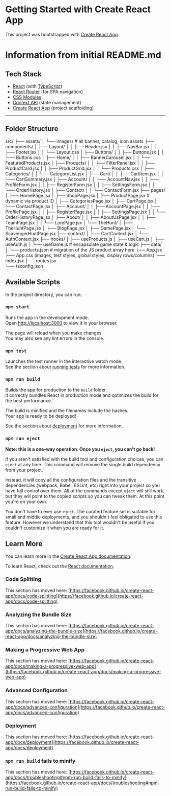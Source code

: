 # Getting Started with Create React App

This project was bootstrapped with [Create React App](https://github.com/facebook/create-react-app).

# Information from initial README.md

## Tech Stack
 
- [React](https://react.dev/) (with [TypeScript](https://www.typescriptlang.org/))
- [React Router](https://reactrouter.com/) (for SPA navigation)
- [CSS Modules](https://github.com/css-modules/css-modules)
- [Context API](https://react.dev/reference/react/useContext) (state management)
- [Create React App](https://create-react-app.dev/) (project scaffolding)

---

## Folder Structure
src/
├── assets/
│   └── images/                 # all banner, catalog, icon assets
├── components/
│   ├── Layout/
│   │   ├── Header.jsx
│   │   ├── NavBar.jsx
│   │   ├── Footer.jsx
│   │   └── Layout.css
│   ├── Buttons/
│   │   ├── Buttons.jsx
│   │   └── Buttons.css
│   ├── Home/
│   │   ├── BannerCarousel.jsx
│   │   └── FeaturedProducts.jsx
│   ├── Products/
│   │   ├── FilterPanel.jsx
│   │   ├── ProductCard.jsx
│   │   ├── ProductGrid.jsx
│   │   └── Products.css
│   ├── Categories/
│   │   └── CategoryList.jsx
│   ├── Cart/
│   │   ├── CartItem.jsx
│   │   └── CartSummary.jsx
│   ├── Account/
│   │   ├── AccountNav.jsx
│   │   ├── ProfileForm.jsx
│   │   ├── RegisterForm.jsx
│   │   ├── SettingsForm.jsx
│   │   └── OrderHistory.jsx
│   ├── Contact/
│   │   └── ContactForm.jsx
├── pages/
│   ├── HomePage.jsx
│   ├── ShopPage.jsx
│   ├── ProductPage.jsx           # dynamic via product ID
│   ├── CategoriesPage.jsx
│   ├── CartPage.jsx
│   ├── ContactPage.jsx
│   ├── Account/
│   │   ├── AccountPage.jsx
│   │   ├── ProfilePage.jsx
│   │   ├── RegisterPage.jsx
│   │   ├── SettingsPage.jsx
│   │   └── OrderHistoryPage.jsx
│   ├── About/
│   │   ├── AboutUsPage.jsx
│   │   ├── TeamPage.jsx
│   │   └── LorePage.jsx
│   └── TheHunt/
│       ├── TheHuntPage.jsx
│       ├── BlogPage.jsx
│       ├── GamePage.jsx
│       └── ScavengerHuntPage.jsx
├── context/
│   ├── CartContext.jsx
│   └── AuthContext.jsx
├── hooks/
│   ├── useProducts.js
│   ├── useCart.js
│   ├── useAuth.js
│   └── useGame.js               # encapsulate game state & logic
├── data/
│   └── products.json            # migration of the JS product array here
├── App.jsx
├── App.css (images, text styles, global styles, display rows/columns)
├── index.jsx
├── routes.jsx               
└── tsconfig.json

## Available Scripts

In the project directory, you can run:

### `npm start`

Runs the app in the development mode.\
Open [http://localhost:3000](http://localhost:3000) to view it in your browser.

The page will reload when you make changes.\
You may also see any lint errors in the console.

### `npm test`

Launches the test runner in the interactive watch mode.\
See the section about [running tests](https://facebook.github.io/create-react-app/docs/running-tests) for more information.

### `npm run build`

Builds the app for production to the `build` folder.\
It correctly bundles React in production mode and optimizes the build for the best performance.

The build is minified and the filenames include the hashes.\
Your app is ready to be deployed!

See the section about [deployment](https://facebook.github.io/create-react-app/docs/deployment) for more information.

### `npm run eject`

**Note: this is a one-way operation. Once you `eject`, you can't go back!**

If you aren't satisfied with the build tool and configuration choices, you can `eject` at any time. This command will remove the single build dependency from your project.

Instead, it will copy all the configuration files and the transitive dependencies (webpack, Babel, ESLint, etc) right into your project so you have full control over them. All of the commands except `eject` will still work, but they will point to the copied scripts so you can tweak them. At this point you're on your own.

You don't have to ever use `eject`. The curated feature set is suitable for small and middle deployments, and you shouldn't feel obligated to use this feature. However we understand that this tool wouldn't be useful if you couldn't customize it when you are ready for it.

## Learn More

You can learn more in the [Create React App documentation](https://facebook.github.io/create-react-app/docs/getting-started).

To learn React, check out the [React documentation](https://reactjs.org/).

### Code Splitting

This section has moved here: [https://facebook.github.io/create-react-app/docs/code-splitting](https://facebook.github.io/create-react-app/docs/code-splitting)

### Analyzing the Bundle Size

This section has moved here: [https://facebook.github.io/create-react-app/docs/analyzing-the-bundle-size](https://facebook.github.io/create-react-app/docs/analyzing-the-bundle-size)

### Making a Progressive Web App

This section has moved here: [https://facebook.github.io/create-react-app/docs/making-a-progressive-web-app](https://facebook.github.io/create-react-app/docs/making-a-progressive-web-app)

### Advanced Configuration

This section has moved here: [https://facebook.github.io/create-react-app/docs/advanced-configuration](https://facebook.github.io/create-react-app/docs/advanced-configuration)

### Deployment

This section has moved here: [https://facebook.github.io/create-react-app/docs/deployment](https://facebook.github.io/create-react-app/docs/deployment)

### `npm run build` fails to minify

This section has moved here: [https://facebook.github.io/create-react-app/docs/troubleshooting#npm-run-build-fails-to-minify](https://facebook.github.io/create-react-app/docs/troubleshooting#npm-run-build-fails-to-minify)
